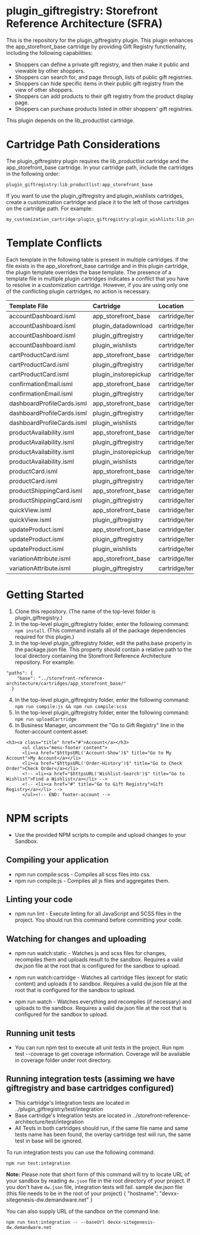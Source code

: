 # plugin\_giftregistry: Storefront Reference Architecture (SFRA)

This is the repository for the plugin\_giftregistry plugin. This plugin enhances the app\_storefront\_base cartridge by providing Gift Registry functionality, including the following capabilities:

* Shoppers can define a private gift registry, and then make it public and viewable by other shoppers.
* Shoppers can search for, and page through, lists of public gift registries.
* Shoppers can hide specific items in their public gift registry from the view of other shoppers.
* Shoppers can add products to their gift registry from the product display page.
* Shoppers can purchase products listed in other shoppers' gift registries.

This plugin depends on the lib\_productlist cartridge.

# Cartridge Path Considerations
The plugin\_giftregistry plugin requires the lib\_productlist cartridge and the app\_storefront\_base cartridge. In your cartridge path, include the cartridges in the following order:

```
plugin_giftregistry:lib_productlist:app_storefront_base
```

If you want to use the plugin\_giftregistry and plugin\_wishlists cartridges, create a customization cartridge and place it to the left of those cartridges on the cartridge path. For example:

```
my_customization_cartridge:plugin_giftregistry:plugin_wishlists:lib_productlist:app_storefront_base
```

# Template Conflicts

Each template in the following table is present in multiple cartridges. If the file exists in the app\_storefront\_base cartridge and in this plugin cartridge, the plugin template overrides the base template. The presence of a template file in multiple plugin cartridges indicates a conflict that you have to resolve in a customization cartridge. However, if you are using only one of the conflicting plugin cartridges, no action is necessary.

| Template File | Cartridge | Location |
| :--- | :--- | :--- |
|accountDashboard.isml|app\_storefront\_base|cartridge/templates/default/account/accountDashboard.isml|
|accountDashboard.isml|plugin\_datadownload|cartridge/templates/default/account/accountDashboard.isml|
|accountDashboard.isml|plugin\_giftregistry|cartridge/templates/default/account/accountDashboard.isml|
|accountDashboard.isml|plugin\_wishlists|cartridge/templates/default/account/accountDashboard.isml|
|cartProductCard.isml|app\_storefront\_base|cartridge/templates/default/cart/productCard/cartProductCard.isml|
|cartProductCard.isml|plugin\_giftregistry|cartridge/templates/default/cart/productCard/cartProductCard.isml|
|cartProductCard.isml|plugin\_instorepickup|cartridge/templates/default/cart/productCard/cartProductCard.isml|
|confirmationEmail.isml|app\_storefront\_base|cartridge/templates/default/checkout/confirmation/confirmationEmail.isml|
|confirmationEmail.isml|plugin\_giftregistry|cartridge/templates/default/checkout/confirmation/confirmationEmail.isml|
|dashboardProfileCards.isml|app\_storefront\_base|cartridge/templates/default/account/dashboardProfileCards.isml|
|dashboardProfileCards.isml|plugin\_giftregistry|cartridge/templates/default/account/dashboardProfileCards.isml|
|dashboardProfileCards.isml|plugin\_wishlists|cartridge/templates/default/account/dashboardProfileCards.isml|
|productAvailability.isml|app\_storefront\_base|cartridge/templates/default/product/components/productAvailability.isml|
|productAvailability.isml|plugin\_giftregistry|cartridge/templates/default/product/components/productAvailability.isml|
|productAvailability.isml|plugin\_instorepickup|cartridge/templates/default/product/components/productAvailability.isml|
|productAvailability.isml|plugin\_wishlists|cartridge/templates/default/product/components/productAvailability.isml|
|productCard.isml|app\_storefront\_base|cartridge/templates/default/checkout/productCard/productCard.isml|
|productCard.isml|plugin\_giftregistry|cartridge/templates/default/checkout/productCard/productCard.isml|
|productShippingCard.isml|app\_storefront\_base|cartridge/templates/default/checkout/productCard/productShippingCard.isml|
|productShippingCard.isml|plugin\_giftregistry|cartridge/templates/default/checkout/productCard/productShippingCard.isml|
|quickView.isml|app\_storefront\_base|cartridge/templates/default/product/quickView.isml|
|quickView.isml|plugin\_giftregistry|cartridge/templates/default/product/quickView.isml|
|updateProduct.isml|app\_storefront\_base|cartridge/templates/default/product/components/updateProduct.isml|
|updateProduct.isml|plugin\_giftregistry|cartridge/templates/default/product/components/updateProduct.isml|
|updateProduct.isml|plugin\_wishlists|cartridge/templates/default/product/components/updateProduct.isml|
|variationAttribute.isml|app\_storefront\_base|cartridge/templates/default/product/components/variationAttribute.isml|
|variationAttribute.isml|plugin\_giftregistry|cartridge/templates/default/product/components/variationAttribute.isml|


# Getting Started

1. Clone this repository. (The name of the top-level folder is plugin\_giftregistry.)
2. In the top-level plugin\_giftregistry folder, enter the following command: `npm install`. (This command installs all of the package dependencies required for this plugin.)
3. In the top-level plugin\_giftregistry folder, edit the paths.base property in the package.json file. This property should contain a relative path to the local directory containing the Storefront Reference Architecture repository. For example:
```
"paths": {
    "base": "../storefront-reference-architecture/cartridges/app_storefront_base/"
  }
```
4. In the top-level plugin\_giftregistry folder, enter the following command: `npm run compile:js && npm run compile:scss`
5. In the top-level plugin\_giftregistry folder, enter the following command: `npm run uploadCartridge`
6. In Business Manager, uncomment the "Go to Gift Registry" line in the footer-account content asset:
```
<h3><a class="title" href="#">Account</a></h3>
      <ul class="menu-footer content">
      <li><a href="$httpsURL('Account-Show')$" title="Go to My Account">My Account</a></li>
      <li><a href="$httpsURL('Order-History')$" title="Go to Check Order">Check Order</a></li>
      <!-- <li><a href="$httpsURL('Wishlist-Search')$" title="Go to Wishlist">Find a Wishlist</a></li> -->
      <!-- <li><a href="#" title="Go to Gift Registry">Gift Registry</a></li> -->
      </ul><!-- END: footer-account -->
```

# NPM scripts

* Use the provided NPM scripts to compile and upload changes to your Sandbox.

## Compiling your application

* npm run compile:scss - Compiles all scss files into css.
* npm run compile:js - Compiles all js files and aggregates them.

## Linting your code

* npm run lint - Execute linting for all JavaScript and SCSS files in the project. You should run this command before committing your code.

## Watching for changes and uploading

* npm run watch:static - Watches js and scss files for changes, recompiles them and uploads result to the sandbox. Requires a valid dw.json file at the root that is configured for the sandbox to upload.

* npm run watch:cartridge - Watches all cartridge files (except for static content) and uploads it to sandbox. Requires a valid dw.json file at the root that is configured for the sandbox to upload.

* npm run watch - Watches everything and recompiles (if necessary) and uploads to the sandbox. Requires a valid dw.json file at the root that is configured for the sandbox to upload.

## Running unit tests

* You can run npm test to execute all unit tests in the project. Run npm test --coverage to get coverage information. Coverage will be available in coverage folder under root directory.

## Running integration tests (assiming we have giftregistry and base cartridges configured)

* This cartridge's Integration tests are located in ../plugin_giftregistry/test/integration
* Base cartridge's Integration tests are located in ../storefront-reference-architecture/test/integration
* All Tests in both cartridges should run, if the same file name and same tests name has been found, the overlay cartridge test will run, the same test in base will be ignored.

To run integration tests you can use the following command:

```
npm run test:integration
```

**Note:** Please note that short form of this command will try to locate URL of your sandbox by reading `dw.json` file in the root directory of your project. If you don't have `dw.json` file, integration tests will fail.
sample dw.json file (this file needs to be in the root of your project)
{
    "hostname": "devxx-sitegenesis-dw.demandware.net"
}

You can also supply URL of the sandbox on the command line:

```
npm run test:integration -- --baseUrl devxx-sitegenesis-dw.demandware.net
```

